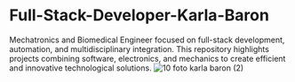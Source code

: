 # Full-Stack-Developer-Karla-Baron
Mechatronics and Biomedical Engineer focused on full-stack development, automation, and multidisciplinary integration. This repository highlights projects combining software, electronics, and mechanics to create efficient and innovative technological solutions.
![10 foto karla baron (2)](https://github.com/user-attachments/assets/b6f6c0b4-b512-48cd-80c5-98367ec32479)
